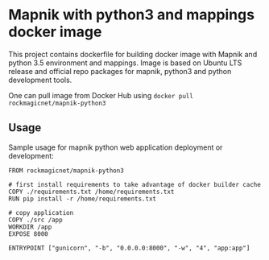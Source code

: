 # Mapnik with python3 and mappings docker image

This project contains dockerfile for building docker image with Mapnik and python 3.5 environment and mappings.
Image is based on Ubuntu LTS release and official repo packages for mapnik, python3 and python development tools.

One can pull image from Docker Hub using
```docker pull rockmagicnet/mapnik-python3```


## Usage

Sample usage for mapnik python web application deployment or development:
```
FROM rockmagicnet/mapnik-python3

# first install requirements to take advantage of docker builder cache
COPY ./requirements.txt /home/requirements.txt
RUN pip install -r /home/requirements.txt

# copy application
COPY ./src /app
WORKDIR /app
EXPOSE 8000

ENTRYPOINT ["gunicorn", "-b", "0.0.0.0:8000", "-w", "4", "app:app"]
```

